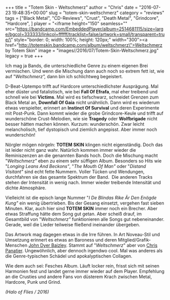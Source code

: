 +++
title = "Totem Skin - Weltschmerz"
author = "Chris"
date = "2016-07-23 19:48:35+00:00"
slug = "totem-skin-weltschmerz"
category = "reviews"
tags = ["Black Metal", "CD-Reviews", "Crust", "Death Metal", "Grindcore", "Hardcore", ]
player = "<iframe height=\"150\" seamless=\"\" src=\"https://bandcamp.com/EmbeddedPlayer/album=2514681115/size=large/bgcol=333333/linkcol=ffffff/tracklist=false/artwork=small/transparent=true/\" style=\"border: 0; width: 100%; height: 120px;\" width=\"300\"><a href=\"http://totemskin.bandcamp.com/album/weltschmerz\">Weltschmerz by Totem Skin</a></iframe>"
image = "images//2016/07/Totem-Skin-Weltschmerz.jpg"
legacy = true
+++

Ich mag ja Bands, die unterschiedliche Genre zu einem eigenen Brei vermischen. Und wenn die Mischung dann auch noch so extrem fett ist, wie auf "_Weltschmerz",_ dann bin ich schlichtweg begeistert.

D-Beat-Uptempo trifft auf Hardcore unterschiedlichster Ausprägung. Mal eher düster und fatalistisch, wie bei **Fall Of Efrafa**, mal eher treibend und schnell wie bei **Victims**. Mal wird es tiefschwarz, schneidet Grenzen zum Black Metal an, **Downfall Of Gaia** nicht unähnlich. Dann wird es wiederum etwas verspielter, erinnert an **Instinct Of Survival** und deren Experimente mit Post-Punk. Dann kommt wieder die grobe Grindcore-Keule und trifft auf wunderschöne Crust-Melodien, wie sie **Tragedy** oder **Wolfbrigade** nicht besser hätten machen können. Kurzum: wunderschön. Zwar leicht melancholisch, tief dystopisch und ziemlich angepisst. Aber immer noch wunderschön!

Nörgler mögen nörgeln: **TOTEM SKIN** klingen nicht eigenständig. Doch das ist leider nicht ganz wahr. Natürlich kommen immer wieder die Reminiszenzen an die genannten Bands hoch. Doch die Mischung macht "_Weltschmerz"_ eben zu einem sehr süffigen Album. Besonders so Hits wie "_Longing Leans And Beckons"_, "_The Mouth Of Man"_ oder "_Distand Visitant"_ sind echt fette Nummern. Voller Tücken und Wendungen, durchfahren sie das gesamte Spektrum der Band.  Die anderen Tracks stehen der Intensität in wenig nach. Immer wieder treibende Intensität und dichte Atmosphäre.

Vielleicht ist die episch lange Nummer "_I De Blindas Rike Är Den Enögde Kung"_ ein wenig übertrieben. Bis der Gesang einsetzt, vergehen fast sieben Minuten. Klar, auch hier sind **TOTEM SKIN** immer noch ein Brecher. Aber etwas Straffung hätte dem Song gut getan. Aber scheiß drauf, im Gesamtbild von "_Weltschmerz"_ funktionieren alle Songs gut nebeneinander. Gerade, weil die Lieder teilweise fließend ineinander übergeben.

Das Artwork mag dagegen etwas in die Irre führen. In Art Noveau-Stil und Umsetzung erinnert es etwas an Baroness und deren Mitglied/Grafik-Menschen <a href="http://aperfectmonster.com/">John Dyer Baizley</a>. Stammt auf "_Weltschmerz_" aber von <a href="http://panatier.com/">Chris Panatier</a>. Ungewöhnlich, aber dennoch irgendwo cool. Mal was anderes als die Genre-typischen Schädel und apokalyptischen Collagen.

Wie dem auch sei: Fesches Album. Läuft locker rein, frisst sich mit seinen Harmonien fest und landet gerne immer wieder auf dem Player. Empfehlung an die Crusties und andere Fans von düsterem Krach zwischen Metal, Hardcore, Punk und Grind.

_(Halo of Flies / 2016)_


